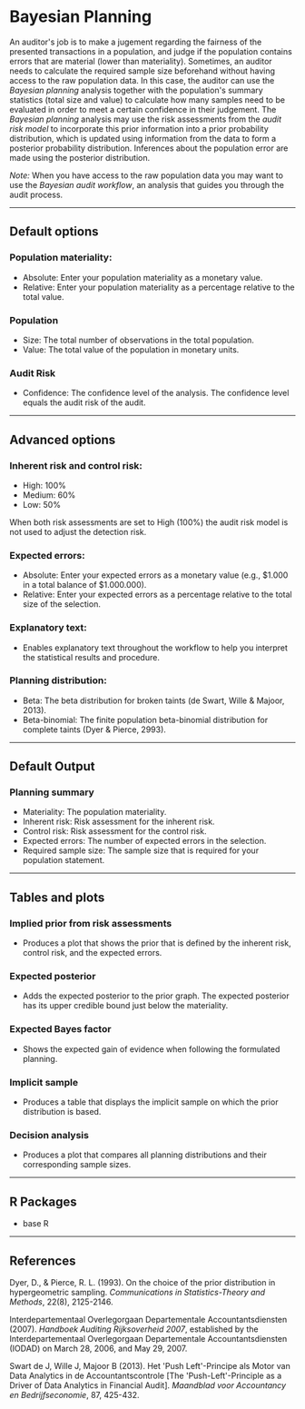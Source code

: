 Bayesian Planning
==========================

An auditor's job is to make a jugement regarding the fairness of the presented transactions in a population, and judge if the population contains errors that are material (lower than materiality). Sometimes, an auditor needs to calculate the required sample size beforehand without having access to the raw population data. In this case, the auditor can use the *Bayesian planning* analysis together with the population's summary statistics (total size and value) to calculate how many samples need to be evaluated in order to meet a certain confidence in their judgement. The *Bayesian planning* analysis may use the risk assessments from the *audit risk model* to incorporate this prior information into a prior probability distribution, which is updated using information from the data to form a posterior probability distribution. Inferences about the population error are made using the posterior distribution.

*Note:* When you have access to the raw population data you may want to use the *Bayesian audit workflow*, an analysis that guides you through the audit process.

----

Default options
-------
### Population materiality:
- Absolute: Enter your population materiality as a monetary value.
- Relative: Enter your population materiality as a percentage relative to the total value.

### Population
- Size: The total number of observations in the total population.
- Value: The total value of the population in monetary units.

### Audit Risk
- Confidence: The confidence level of the analysis. The confidence level equals the audit risk of the audit.

----

Advanced options
-------
### Inherent risk and control risk:
- High: 100%
- Medium: 60%
- Low: 50%

When both risk assessments are set to High (100%) the audit risk model is not used to adjust the detection risk.

### Expected errors:
- Absolute: Enter your expected errors as a monetary value (e.g., $1.000 in a total balance of $1.000.000).
- Relative: Enter your expected errors as a percentage relative to the total size of the selection.

### Explanatory text:
- Enables explanatory text throughout the workflow to help you interpret the statistical results and procedure.

### Planning distribution:
- Beta: The beta distribution for broken taints (de Swart, Wille & Majoor, 2013).
- Beta-binomial: The finite population beta-binomial distribution for complete taints (Dyer & Pierce, 2993).

----

Default Output
-------

### Planning summary
- Materiality: The population materiality.
- Inherent risk: Risk assessment for the inherent risk.
- Control risk: Risk assessment for the control risk.
- Expected errors: The number of expected errors in the selection.
- Required sample size: The sample size that is required for your population statement.

----

Tables and plots
-------

### Implied prior from risk assessments
- Produces a plot that shows the prior that is defined by the inherent risk, control risk, and the expected errors.

### Expected posterior
- Adds the expected posterior to the prior graph. The expected posterior has its upper credible bound just below the materiality.

### Expected Bayes factor
- Shows the expected gain of evidence when following the formulated planning.

### Implicit sample
- Produces a table that displays the implicit sample on which the prior distribution is based.

### Decision analysis
- Produces a plot that compares all planning distributions and their corresponding sample sizes.

----

R Packages
-------
- base R

----

References
-------

Dyer, D., & Pierce, R. L. (1993). On the choice of the prior distribution in hypergeometric sampling. <i>Communications in Statistics-Theory and Methods</i>, 22(8), 2125-2146.

Interdepartementaal Overlegorgaan Departementale Accountantsdiensten (2007). <i>Handboek Auditing Rijksoverheid 2007</i>, established by the Interdepartementaal Overlegorgaan Departementale Accountantsdiensten (IODAD) on March 28, 2006, and May 29, 2007.

Swart de J, Wille J, Majoor B (2013). Het 'Push Left'-Principe als Motor van Data Analytics in de Accountantscontrole [The 'Push-Left'-Principle as a Driver of Data Analytics in Financial Audit]. <i>Maandblad voor Accountancy en Bedrijfseconomie</i>, 87, 425-432.